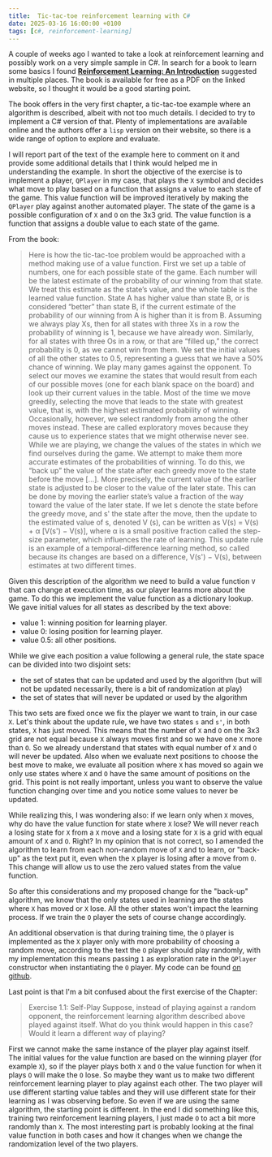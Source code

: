 ```yaml
---
title:  Tic-tac-toe reinforcement learning with C#
date: 2025-03-16 16:00:00 +0100
tags: [c#, reinforcement-learning]
---
```


A couple of weeks ago I wanted to take a look at reinforcement learning and possibly work on a very simple sample in C#. In search for a book to learn some basics I found [**Reinforcement Learning: An Introduction**](http://incompleteideas.net/book/the-book-2nd.html) suggested in multiple places. The book is available for free as a PDF on the linked website, so I thought it would be a good starting point.

The book offers in the very first chapter, a tic-tac-toe example where an algorithm is described, albeit with not too much details. I decided to try to implement a C# version of that. Plenty of implementations are available online and the authors offer a `lisp` version on their website, so there is a wide range of option to explore and evaluate.

I will report part of the text of the example here to comment on it and provide some additional details that I think would helped me in understanding the example. In short the objective of the exercise is to implement a player, `QPlayer` in my case, that plays the `X` symbol and decides what move to play based on a function that assigns a value to each state of the game. This value function will be improved iteratively by making the `QPlayer` play against another automated player. The state of the game is a possible configuration of `X` and `O` on the 3x3 grid. The value function is a function that assigns a double value to each state of the game.

From the book:

> Here is how the tic-tac-toe problem would be approached with a method
making use of a value function. First we set up a table of numbers, one for
each possible state of the game. Each number will be the latest estimate of
the probability of our winning from that state. We treat this estimate as the
state’s value, and the whole table is the learned value function. State A has
higher value than state B, or is considered “better” than state B, if the current
estimate of the probability of our winning from A is higher than it is from B.
Assuming we always play Xs, then for all states with three Xs in a row the
probability of winning is 1, because we have already won. Similarly, for all
states with three Os in a row, or that are “filled up,” the correct probability
is 0, as we cannot win from them. We set the initial values of all the other
states to 0.5, representing a guess that we have a 50% chance of winning.
We play many games against the opponent. To select our moves we examine
the states that would result from each of our possible moves (one for each blank
space on the board) and look up their current values in the table. Most of the
time we move greedily, selecting the move that leads to the state with greatest
value, that is, with the highest estimated probability of winning. Occasionally,
however, we select randomly from among the other moves instead. These are
called exploratory moves because they cause us to experience states that we
might otherwise never see.
While we are playing, we change the values of the states in which we find
ourselves during the game. We attempt to make them more accurate estimates
of the probabilities of winning. To do this, we “back up” the value of the state
after each greedy move to the state before the move [...]. More precisely, the current value of the earlier state is adjusted
to be closer to the value of the later state. This can be done by moving the
earlier state’s value a fraction of the way toward the value of the later state.
If we let s denote the state before the greedy move, and s' the state after
the move, then the update to the estimated value of s, denoted V (s), can be
written as
V(s) = V(s) + α [V(s') − V(s)],
where α is a small positive fraction called the step-size parameter, which influences the rate of learning. This update rule is an example of a temporal-difference learning method, so called because its changes are based on a difference, V(s') − V(s), between estimates at two different times.

Given this description of the algorithm we need to build a value function `V` that can change at execution time, as our player learns more about the game. To do this we implement the value function as a dictionary lookup. We gave initial values for all states as described by the text above:
- value 1: winning position for learning player.
- value 0: losing position for learning player.
- value 0.5: all other positions.

While we give each position a value following a general rule, the state space can be divided into two disjoint sets:
- the set of states that can be updated and used by the algorithm (but will not be updated necessarily, there is a bit of randomization at play)
- the set of states that will never be updated or used by the algorithm

This two sets are fixed once we fix the player we want to train, in our case `X`. Let's think about the update rule, we have two states `s` and `s'`, in both states, `X` has just moved. This means that the number of `X` and `O` on the 3x3 grid are not equal because `X` always moves first and so we have one `X` more than `O`. So we already understand that states with equal number of `X` and `O` will never be updated. Also when we evaluate next positions to choose the best move to make, we evaluate all position where `X` has moved so again we only use states where `X` and `O` have the same amount of positions on the grid. This point is not really important, unless you want to observe the value function changing over time and you notice some values to never be updated.

While realizing this, I was wondering also: if we learn only when `X` moves, why do have the value function for state where `X` lose? We will never reach a losing state for `X` from a `X` move and a losing state for `X` is a grid with equal amount of `X` and `O`. Right? In my opinion that is not correct, so I amended the algorithm to learn from each non-random move of `X` and to learn, or "back-up" as the text put it, even when the `X` player is losing after a move from `O`. This change will allow us to use the zero valued states from the value function.

So after this considerations and my proposed change for the "back-up" algorithm, we know that the only states used in learning are the states where `X` has moved or `X` lose. All the other states won't impact the learning process. If we train the `O` player the sets of course change accordingly.

An additional observation is that during training time, the `O` player is implemented as the `X` player only with more probability of choosing a random move, according to the text the `O` player should play randomly, with my implementation this means passing `1` as exploration rate in the `QPlayer` constructor when instantiating the `O` player. My code can be found [on github](https://github.com/davidelettieri/tic-tac-toe-rl).

Last point is that I'm a bit confused about the first exercise of the Chapter:

> Exercise 1.1: Self-Play Suppose, instead of playing against a random
opponent, the reinforcement learning algorithm described above played against
itself. What do you think would happen in this case? Would it learn a different
way of playing?

First we cannot make the same instance of the player play against itself. The initial values for the value function are based on the winning player (for example `X`), so if the player plays both `X` and `O` the value function for when it plays `O` will make the `O` lose. So maybe they want us to make two different reinforcement learning player to play against each other. The two player will use different starting value tables and they will use different state for their learning as I was observing before. So even if we are using the same algorithm, the starting point is different. In the end I did something like this, training two reinforcement learning players, I just made `O` to act a bit more randomly than `X`. The most interesting part is probably looking at the final value function in both cases and how it changes when we change the randomization level of the two players.



